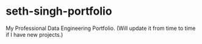 # seth-singh-portfolio
My Professional Data Engineering Portfolio. (Will update it from time to time if I have new projects.)
